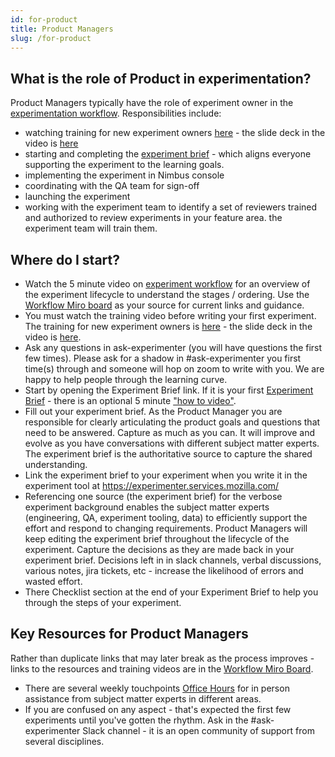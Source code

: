 ```yaml
---
id: for-product
title: Product Managers
slug: /for-product
---
```


## What is the role of Product in experimentation?
Product Managers typically have the role of experiment owner in the [experimentation workflow](https://mozilla.hosted.panopto.com/Panopto/Pages/Viewer.aspx?id=4d337632-a0bd-4be7-bee8-ae5b017134ae&start=0). 
Responsibilities include:
*  watching training for new experiment owners [here](https://mozilla.hosted.panopto.com/Panopto/Pages/Viewer.aspx?id=3bcc9a08-50a4-45bb-88fe-af2001116cb3) - the slide deck in the video is [here](https://docs.google.com/presentation/d/1ASlVAds63qOzCDnyLWlbKAcgvTkVfojDeGFqIYty4iI/edit?usp=share_link)
*  starting and completing the [experiment brief](https://docs.google.com/document/d/1_bWn_1y5x1zf6zl7Loj4O1qKnVdxzIMXOawIpf32CsM/edit?usp=share_link) - which aligns everyone supporting the experiment to the learning goals.
*  implementing the experiment in Nimbus console
*  coordinating with the QA team for sign-off
*  launching the experiment
*  working with the experiment team to identify a set of reviewers trained and authorized to review experiments in your feature area.  the experiment team will train them.

## Where do I start?
*  Watch the 5 minute video on [experiment workflow](https://experimenter.info/workflow/overview) for an overview of the experiment lifecycle to understand the stages / ordering.  Use the [Workflow Miro board](https://experimenter.info/workflow/overview) as your source for current links and guidance.
*   You must watch the training video before writing your first experiment.  The training for new experiment owners is [here](https://mozilla.hosted.panopto.com/Panopto/Pages/Viewer.aspx?id=3bcc9a08-50a4-45bb-88fe-af2001116cb3) - the slide deck in the video is [here](https://docs.google.com/presentation/d/1ASlVAds63qOzCDnyLWlbKAcgvTkVfojDeGFqIYty4iI/edit?usp=share_link). 
*   Ask any questions in ask-experimenter (you will have questions the first few times).  Please ask for a shadow in #ask-experimenter you first time(s) through and someone will hop on zoom to write with you. We are happy to help people through the learning curve.
*  Start by opening the Experiment Brief link.  If it is your first [Experiment Brief](https://docs.google.com/document/d/1_bWn_1y5x1zf6zl7Loj4O1qKnVdxzIMXOawIpf32CsM/edit?usp=share_link) - there is an optional 5 minute ["how to video"](https://mozilla.hosted.panopto.com/Panopto/Pages/Viewer.aspx?id=178918e0-cc77-4acd-a0a6-ae5c00e3cb68).
*  Fill out your experiment brief.  As the Product Manager you are responsible for clearly articulating the product goals and questions that need to be answered.  Capture as much as you can.  It will improve and evolve as you have conversations with different subject matter experts.  The experiment brief is the authoritative source to capture the shared understanding.  
*  Link the experiment brief to your experiment when you write it in the experiment tool at https://experimenter.services.mozilla.com/
*  Referencing one source (the experiment brief) for the verbose experiment background enables the subject matter experts (engineering, QA, experiment tooling, data) to efficiently support the effort and respond to changing requirements.   Product Managers will keep editing the experiment brief throughout the lifecycle of the experiment. Capture the decisions as they are made back in your experiment brief.  Decisions left in in slack channels, verbal discussions, various notes, jira tickets, etc - increase the likelihood of errors and wasted effort.
*  There Checklist section at the end of your Experiment Brief to help you through the steps of your experiment.

## Key Resources for Product Managers
Rather than duplicate links that may later break as the process improves - links to the resources and training videos are in the [Workflow Miro Board](https://experimenter.info/workflow/overview).
*  There are several weekly touchpoints [Office Hours](https://mozilla-hub.atlassian.net/wiki/spaces/DATA/pages/6849684/Office+Hours) for in person assistance from subject matter experts in different areas.
*  If you are confused on any aspect - that's expected the first few experiments until you've gotten the rhythm.  Ask in the #ask-experimenter Slack channel - it is an open community of support from several disciplines.

